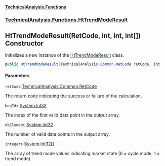 #### [TechnicalAnalysis\.Functions](Atypical.TechnicalAnalysis.Functions.md 'Atypical\.TechnicalAnalysis\.Functions')
### [TechnicalAnalysis\.Functions](Atypical.TechnicalAnalysis.Functions.md#TechnicalAnalysis.Functions 'TechnicalAnalysis\.Functions').[HtTrendModeResult](HtTrendModeResult.md 'TechnicalAnalysis\.Functions\.HtTrendModeResult')

## HtTrendModeResult\(RetCode, int, int, int\[\]\) Constructor

Initializes a new instance of the [HtTrendModeResult](HtTrendModeResult.md 'TechnicalAnalysis\.Functions\.HtTrendModeResult') class\.

```csharp
public HtTrendModeResult(TechnicalAnalysis.Common.RetCode retCode, int begIdx, int nbElement, int[] integers);
```
#### Parameters

<a name='TechnicalAnalysis.Functions.HtTrendModeResult.HtTrendModeResult(TechnicalAnalysis.Common.RetCode,int,int,int[]).retCode'></a>

`retCode` [TechnicalAnalysis\.Common\.RetCode](https://docs.microsoft.com/en-us/dotnet/api/TechnicalAnalysis.Common.RetCode 'TechnicalAnalysis\.Common\.RetCode')

The return code indicating the success or failure of the calculation\.

<a name='TechnicalAnalysis.Functions.HtTrendModeResult.HtTrendModeResult(TechnicalAnalysis.Common.RetCode,int,int,int[]).begIdx'></a>

`begIdx` [System\.Int32](https://docs.microsoft.com/en-us/dotnet/api/System.Int32 'System\.Int32')

The index of the first valid data point in the output array\.

<a name='TechnicalAnalysis.Functions.HtTrendModeResult.HtTrendModeResult(TechnicalAnalysis.Common.RetCode,int,int,int[]).nbElement'></a>

`nbElement` [System\.Int32](https://docs.microsoft.com/en-us/dotnet/api/System.Int32 'System\.Int32')

The number of valid data points in the output array\.

<a name='TechnicalAnalysis.Functions.HtTrendModeResult.HtTrendModeResult(TechnicalAnalysis.Common.RetCode,int,int,int[]).integers'></a>

`integers` [System\.Int32](https://docs.microsoft.com/en-us/dotnet/api/System.Int32 'System\.Int32')[\[\]](https://docs.microsoft.com/en-us/dotnet/api/System.Array 'System\.Array')

The array of trend mode values indicating market state \(0 = cycle mode, 1 = trend mode\)\.